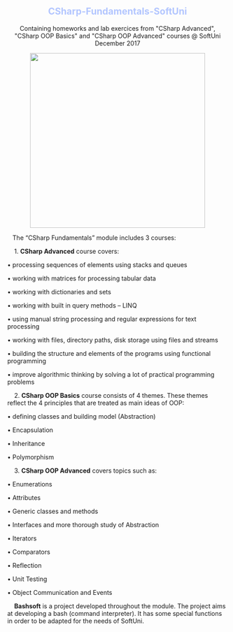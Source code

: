<h2 align="center"><font color="#b3c6ff"> CSharp-Fundamentals-SoftUni </font></h2>				

<p align="center"> Containing homeworks and lab exercices from "CSharp Advanced", "CSharp OOP Basics" and "CSharp OOP Advanced" courses @ SoftUni December 2017 </p>

<p align="center">
  <a href="https://softuni.bg/" target="_blank"><img src="http://codeweek-s3.s3.amazonaws.com/event_picture/SoftUni-Logo-Flat.png" width="400"/></a>
</p>		

&nbsp;&nbsp;&nbsp;The “CSharp Fundamentals” module includes 3 courses:

&nbsp;&nbsp;&nbsp;&nbsp;1.	<b>CSharp Advanced</b> course covers:
 
•	processing sequences of elements using stacks and queues

•	working with matrices for processing tabular data

•	working with dictionaries and sets 

•	working with built in query methods – LINQ

•	using manual string processing and regular expressions for text processing 

•	working with files, directory paths, disk storage using files and streams 

•	building the structure and elements of the programs using functional programming

•	improve algorithmic thinking by solving a lot of practical programming problems

&nbsp;&nbsp;&nbsp;&nbsp;2.	<b>CSharp OOP Basics</b> course consists of 4 themes. These themes reflect the 4 principles that are treated as main ideas of OOP:

•	defining classes and building model (Abstraction) 

•	Encapsulation

•	Inheritance 

•	Polymorphism

&nbsp;&nbsp;&nbsp;&nbsp;3.	<b>CSharp OOP Advanced</b> covers topics such as:

•	Enumerations 

•	Attributes

•	Generic classes and methods

•	Interfaces and more thorough study of Abstraction

•	Iterators

•	Comparators

•	Reflection

•	Unit Testing

•	Object Communication and Events

&nbsp;&nbsp;&nbsp;&nbsp;<b>Bashsoft</b> is a project developed throughout the module. The project aims at developing a bash (command interpreter). It has some special functions in order to be adapted for the needs of SoftUni.
